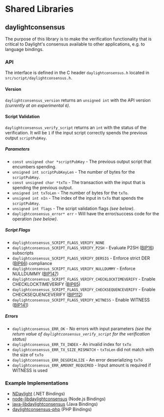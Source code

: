 Shared Libraries
================

## daylightconsensus

The purpose of this library is to make the verification functionality that is critical to Daylight's consensus available to other applications, e.g. to language bindings.

### API

The interface is defined in the C header `daylightconsensus.h` located in  `src/script/daylightconsensus.h`.

#### Version

`daylightconsensus_version` returns an `unsigned int` with the API version *(currently at an experimental `0`)*.

#### Script Validation

`daylightconsensus_verify_script` returns an `int` with the status of the verification. It will be `1` if the input script correctly spends the previous output `scriptPubKey`.

##### Parameters
- `const unsigned char *scriptPubKey` - The previous output script that encumbers spending.
- `unsigned int scriptPubKeyLen` - The number of bytes for the `scriptPubKey`.
- `const unsigned char *txTo` - The transaction with the input that is spending the previous output.
- `unsigned int txToLen` - The number of bytes for the `txTo`.
- `unsigned int nIn` - The index of the input in `txTo` that spends the `scriptPubKey`.
- `unsigned int flags` - The script validation flags *(see below)*.
- `daylightconsensus_error* err` - Will have the error/success code for the operation *(see below)*.

##### Script Flags
- `daylightconsensus_SCRIPT_FLAGS_VERIFY_NONE`
- `daylightconsensus_SCRIPT_FLAGS_VERIFY_P2SH` - Evaluate P2SH ([BIP16](https://github.com/daylight/bips/blob/master/bip-0016.mediawiki)) subscripts
- `daylightconsensus_SCRIPT_FLAGS_VERIFY_DERSIG` - Enforce strict DER ([BIP66](https://github.com/daylight/bips/blob/master/bip-0066.mediawiki)) compliance
- `daylightconsensus_SCRIPT_FLAGS_VERIFY_NULLDUMMY` - Enforce NULLDUMMY ([BIP147](https://github.com/daylight/bips/blob/master/bip-0147.mediawiki))
- `daylightconsensus_SCRIPT_FLAGS_VERIFY_CHECKLOCKTIMEVERIFY` - Enable CHECKLOCKTIMEVERIFY ([BIP65](https://github.com/daylight/bips/blob/master/bip-0065.mediawiki))
- `daylightconsensus_SCRIPT_FLAGS_VERIFY_CHECKSEQUENCEVERIFY` - Enable CHECKSEQUENCEVERIFY ([BIP112](https://github.com/daylight/bips/blob/master/bip-0112.mediawiki))
- `daylightconsensus_SCRIPT_FLAGS_VERIFY_WITNESS` - Enable WITNESS ([BIP141](https://github.com/daylight/bips/blob/master/bip-0141.mediawiki))

##### Errors
- `daylightconsensus_ERR_OK` - No errors with input parameters *(see the return value of `daylightconsensus_verify_script` for the verification status)*
- `daylightconsensus_ERR_TX_INDEX` - An invalid index for `txTo`
- `daylightconsensus_ERR_TX_SIZE_MISMATCH` - `txToLen` did not match with the size of `txTo`
- `daylightconsensus_ERR_DESERIALIZE` - An error deserializing `txTo`
- `daylightconsensus_ERR_AMOUNT_REQUIRED` - Input amount is required if WITNESS is used

### Example Implementations
- [NDaylight](https://github.com/NicolasDorier/NDaylight/blob/master/NDaylight/Script.cs#L814) (.NET Bindings)
- [node-libdaylightconsensus](https://github.com/bitpay/node-libdaylightconsensus) (Node.js Bindings)
- [java-libdaylightconsensus](https://github.com/dexX7/java-libdaylightconsensus) (Java Bindings)
- [daylightconsensus-php](https://github.com/Bit-Wasp/daylightconsensus-php) (PHP Bindings)
